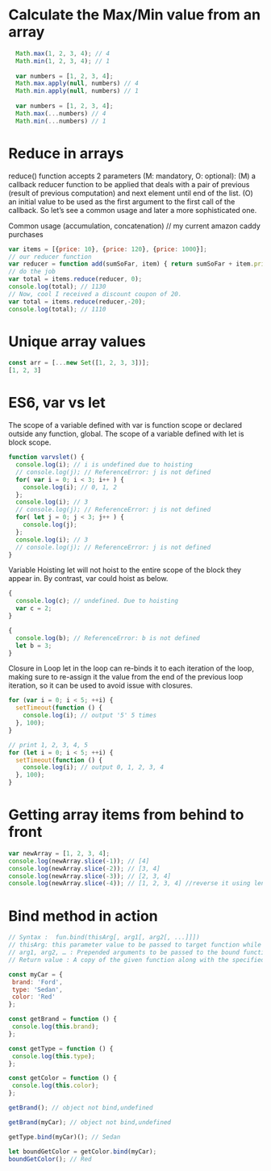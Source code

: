 # Calculate the Max/Min value from an array
```javascript
  Math.max(1, 2, 3, 4); // 4
  Math.min(1, 2, 3, 4); // 1
  
  var numbers = [1, 2, 3, 4];
  Math.max.apply(null, numbers) // 4
  Math.min.apply(null, numbers) // 1
  
  var numbers = [1, 2, 3, 4];
  Math.max(...numbers) // 4
  Math.min(...numbers) // 1
```

# Reduce in arrays
reduce() function accepts 2 parameters (M: mandatory, O: optional):
(M) a callback reducer function to be applied that deals with a pair of previous (result of previous computation) and next element until end of the list.
(O) an initial value to be used as the first argument to the first call of the callback.
So let’s see a common usage and later a more sophisticated one.

Common usage (accumulation, concatenation)
// my current amazon caddy purchases
```javascript
var items = [{price: 10}, {price: 120}, {price: 1000}];
// our reducer function
var reducer = function add(sumSoFar, item) { return sumSoFar + item.price; };
// do the job
var total = items.reduce(reducer, 0);
console.log(total); // 1130
// Now, cool I received a discount coupon of 20.
var total = items.reduce(reducer,-20);
console.log(total); // 1110
```

# Unique array values
```javascript
const arr = [...new Set([1, 2, 3, 3])];
[1, 2, 3]
```

# ES6, var vs let
The scope of a variable defined with var is function scope or declared outside any function, global.
The scope of a variable defined with let is block scope.
```javascript
function varvslet() {
  console.log(i); // i is undefined due to hoisting
  // console.log(j); // ReferenceError: j is not defined
  for( var i = 0; i < 3; i++ ) {
    console.log(i); // 0, 1, 2
  };
  console.log(i); // 3
  // console.log(j); // ReferenceError: j is not defined
  for( let j = 0; j < 3; j++ ) {
    console.log(j);
  };
  console.log(i); // 3
  // console.log(j); // ReferenceError: j is not defined
}
```
Variable Hoisting
let will not hoist to the entire scope of the block they appear in. By contrast, var could hoist as below.
```javascript
{
  console.log(c); // undefined. Due to hoisting
  var c = 2;
}

{
  console.log(b); // ReferenceError: b is not defined
  let b = 3;
}
```

Closure in Loop
let in the loop can re-binds it to each iteration of the loop, making sure to re-assign it the value from the end of the previous loop iteration, so it can be used to avoid issue with closures.
```javascript
for (var i = 0; i < 5; ++i) {
  setTimeout(function () {
    console.log(i); // output '5' 5 times
  }, 100);  
}

// print 1, 2, 3, 4, 5
for (let i = 0; i < 5; ++i) {
  setTimeout(function () {
    console.log(i); // output 0, 1, 2, 3, 4 
  }, 100);  
}
```

# Getting array items from behind to front
```javascript
var newArray = [1, 2, 3, 4];
console.log(newArray.slice(-1)); // [4]
console.log(newArray.slice(-2)); // [3, 4]
console.log(newArray.slice(-3)); // [2, 3, 4]
console.log(newArray.slice(-4)); // [1, 2, 3, 4] //reverse it using length of array
```

# Bind method in action
```javascript
// Syntax :  fun.bind(thisArg[, arg1[, arg2[, ...]]])
// thisArg: this parameter value to be passed to target function while calling the bound function.
// arg1, arg2, … : Prepended arguments to be passed to the bound function while invoking the target function.
// Return value : A copy of the given function along with the specified this value and initial arguments.

const myCar = {
 brand: 'Ford',
 type: 'Sedan',
 color: 'Red'
};

const getBrand = function () {
 console.log(this.brand);
};

const getType = function () {
 console.log(this.type);
};

const getColor = function () {
 console.log(this.color);
};

getBrand(); // object not bind,undefined

getBrand(myCar); // object not bind,undefined

getType.bind(myCar)(); // Sedan

let boundGetColor = getColor.bind(myCar);
boundGetColor(); // Red
```
